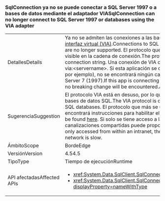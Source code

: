 ### <a name="sqlconnection-can-no-longer-connect-to-sql-server-1997-or-databases-using-the-via-adapter"></a><span data-ttu-id="7d025-101">SqlConnection ya no se puede conectar a SQL Server 1997 o a bases de datos mediante el adaptador VIA</span><span class="sxs-lookup"><span data-stu-id="7d025-101">SqlConnection can no longer connect to SQL Server 1997 or databases using the VIA adapter</span></span>

|   |   |
|---|---|
|<span data-ttu-id="7d025-102">Detalles</span><span class="sxs-lookup"><span data-stu-id="7d025-102">Details</span></span>|<span data-ttu-id="7d025-103">Ya no se admiten las conexiones a las bases de datos de SQL Server mediante el [protocolo Adaptador de interfaz virtual (VIA)](https://technet.microsoft.com/library/ms191229%28v=sql.105%29.aspx).</span><span class="sxs-lookup"><span data-stu-id="7d025-103">Connections to SQL Server databases using the [Virtual Interface Adapter (VIA) protocol](https://technet.microsoft.com/library/ms191229%28v=sql.105%29.aspx) are no longer supported.</span></span> <span data-ttu-id="7d025-104">El protocolo que se usa para conectarse a una base de datos de SQL Server es visible en la cadena de conexión.</span><span class="sxs-lookup"><span data-stu-id="7d025-104">The protocol used to connect to a SQL Server database is visible in the connection string.</span></span> <span data-ttu-id="7d025-105">Una conexión de VIA contendrá via:&lt;nombre_de_servidor&gt;.</span><span class="sxs-lookup"><span data-stu-id="7d025-105">A VIA connection will contain via:&lt;servername&gt;.</span></span> <span data-ttu-id="7d025-106">Si esta aplicación se conecta a SQL a través de un protocolo distinto de VIA (tcp: o np: por ejemplo), no se encontrará ningún cambio importante. Además, ya no se admiten las conexiones a SQL Server 7 (1997).</span><span class="sxs-lookup"><span data-stu-id="7d025-106">If this app is connecting to SQL via a protocol other than VIA (tcp: or np: for example), then no breaking change will be encountered.Also, connections to SQL Server 7 (1997) are no longer supported.</span></span>|
|<span data-ttu-id="7d025-107">Sugerencia</span><span class="sxs-lookup"><span data-stu-id="7d025-107">Suggestion</span></span>|<span data-ttu-id="7d025-108">El protocolo VIA está en desuso, por lo que se debe usar un protocolo alternativo para conectarse a las bases de datos SQL.</span><span class="sxs-lookup"><span data-stu-id="7d025-108">The VIA protocol is deprecated, so an alternative protocol should be used to connect to SQL databases.</span></span> <span data-ttu-id="7d025-109">El protocolo que más se usa es TCP/IP.</span><span class="sxs-lookup"><span data-stu-id="7d025-109">The most common protocol used is TCP/IP.</span></span> <span data-ttu-id="7d025-110">[Aquí](https://msdn.microsoft.com/library/bb909712.aspx) encontrará instrucciones para habilitar el protocolo TCP/IP.</span><span class="sxs-lookup"><span data-stu-id="7d025-110">Instructions for enabling the TCP/IP protocol can be found [here](https://msdn.microsoft.com/library/bb909712.aspx).</span></span> <span data-ttu-id="7d025-111">Si solo se tiene acceso a la base de datos desde dentro de una intranet, el protocolo de canalizaciones compartidas puede proporcionar un mejor rendimiento si la red es lenta.</span><span class="sxs-lookup"><span data-stu-id="7d025-111">If the database is only accessed from within an intranet, the shared pipes protocol may provide better performance if the network is slow.</span></span>|
|<span data-ttu-id="7d025-112">Ámbito</span><span class="sxs-lookup"><span data-stu-id="7d025-112">Scope</span></span>|<span data-ttu-id="7d025-113">Borde</span><span class="sxs-lookup"><span data-stu-id="7d025-113">Edge</span></span>|
|<span data-ttu-id="7d025-114">Versión</span><span class="sxs-lookup"><span data-stu-id="7d025-114">Version</span></span>|<span data-ttu-id="7d025-115">4.5</span><span class="sxs-lookup"><span data-stu-id="7d025-115">4.5</span></span>|
|<span data-ttu-id="7d025-116">Tipo</span><span class="sxs-lookup"><span data-stu-id="7d025-116">Type</span></span>|<span data-ttu-id="7d025-117">Tiempo de ejecución</span><span class="sxs-lookup"><span data-stu-id="7d025-117">Runtime</span></span>|
|<span data-ttu-id="7d025-118">API afectadas</span><span class="sxs-lookup"><span data-stu-id="7d025-118">Affected APIs</span></span>|<ul><li><xref:System.Data.SqlClient.SqlConnection.%23ctor(System.String)?displayProperty=nameWithType></li><li><xref:System.Data.SqlClient.SqlConnection.%23ctor(System.String,System.Data.SqlClient.SqlCredential)?displayProperty=nameWithType></li></ul>|


